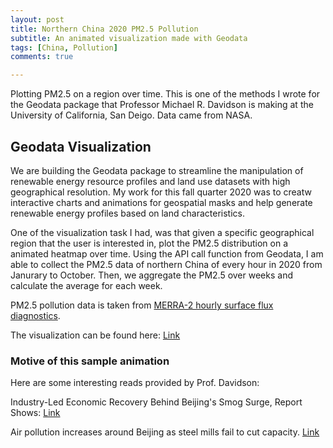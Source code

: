 ```yaml
---
layout: post
title: Northern China 2020 PM2.5 Pollution
subtitle: An animated visualization made with Geodata
tags: [China, Pollution]
comments: true

---
```


Plotting PM2.5 on a region over time. This is one of the methods I wrote for the Geodata package that Professor Michael R. Davidson is making at the University of California, San Deigo. Data came from NASA.


## Geodata Visualization

We are building the Geodata package to streamline the manipulation of renewable energy resource profiles and land use datasets with high geographical resolution. My work for this fall quarter 2020 was to creatw interactive charts and animations for geospatial masks and help generate renewable energy profiles based on land characteristics.

One of the visualization task I had, was that given a specific geographical region that the user is interested in, plot the PM2.5 distribution on a animated heatmap over time. Using the API call function from Geodata, I am able to collect the PM2.5 data of northern China of every hour in 2020 from Janurary to October. Then, we aggregate the PM2.5 over weeks and calculate the average for each week.

PM2.5 pollution data is taken from [MERRA-2 hourly surface flux diagnostics](https://disc.gsfc.nasa.gov/datasets/M2T1NXFLX_5.12.4/summary).

The visualization can be found here: [Link](https://mdavidson.org/geodata-viz/2020-12-07-northern-china-2020-pm25-pollution/#pm25-fine-particulate-matter-pollution-over-northern-china-in-2020)


### Motive of this sample animation

Here are some interesting reads provided by Prof. Davidson:

Industry-Led Economic Recovery Behind Beijing's Smog Surge, Report Shows: [Link](https://www.caixinglobal.com/2020-12-03/industry-led-economic-recovery-behind-beijings-smog-surge-report-shows-101635388.html)

Air pollution increases around Beijing as steel mills fail to cut capacity. [Link](https://energyandcleanair.org/wp/wp-content/uploads/2020/12/CREA_-Air-pollution-increases-around-Beijing-as-steel-mills-fail-to-cut-capacity.pdf)
